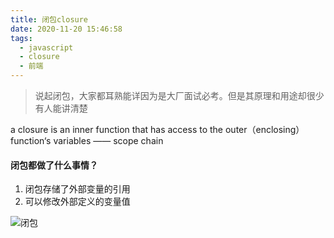 ```yaml
---
title: 闭包closure
date: 2020-11-20 15:46:58
tags:
  - javascript
  - closure
  - 前端
---
```



> 说起闭包，大家都耳熟能详因为是大厂面试必考。但是其原理和用途却很少有人能讲清楚

  a closure is an inner function that has access to the outer（enclosing）function‘s variables —— scope chain


#### 闭包都做了什么事情？

1. 闭包存储了外部变量的引用
2. 可以修改外部定义的变量值

![闭包](/assets/img/closure.png) 


